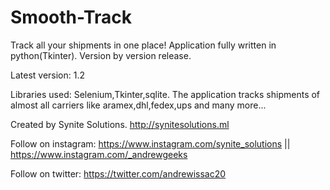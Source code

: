 # Smooth-Track
Track all your shipments in one place! Application fully written in python(Tkinter).
Version by version release.

Latest version: 1.2

Libraries used: Selenium,Tkinter,sqlite.
The application tracks shipments of almost all carriers like aramex,dhl,fedex,ups and many more...

Created by Synite Solutions. <http://synitesolutions.ml>

Follow on instagram: <https://www.instagram.com/synite_solutions> || <https://www.instagram.com/_andrewgeeks>

Follow on twitter: <https://twitter.com/andrewissac20>
